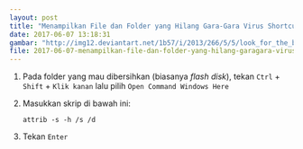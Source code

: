 ```yaml
---
layout: post
title: "Menampilkan File dan Folder yang Hilang Gara-Gara Virus Shortcut (Untuk Pengguna Windows)"
date: 2017-06-07 13:18:31
gambar: "http://img12.deviantart.net/1b57/i/2013/266/5/5/look_for_the_bare_necessities_of_life_by_ineedchemicalx-d6nhvy1.jpg"
file: 2017-06-07-menampilkan-file-dan-folder-yang-hilang-garagara-virus-shortcut.md
---
```


1. Pada folder yang mau dibersihkan (biasanya _flash disk_), tekan `Ctrl` + `Shift` + `Klik kanan` lalu pilih `Open Command Windows Here`
2. Masukkan skrip di bawah ini:

    ```batch
    attrib -s -h /s /d
    ```

3. Tekan `Enter`